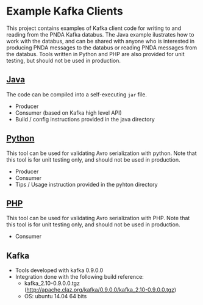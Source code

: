 # Example Kafka Clients

This project contains examples of Kafka client code for writing to and reading from the PNDA Kafka databus. The Java example ilustrates how to work with the databus, and can be shared with anyone who is interested in producing PNDA messages to the databus or reading PNDA messages from the databus. Tools written in Python and PHP are also provided for unit testing, but should not be used in production. 

## [Java](java/README.md) 

The code can be compiled into a self-executing `jar` file.

 - Producer
 - Consumer (based on Kafka high level API)
 - Build / config instructions provided in the java directory

## [Python](python/README.md) 

This tool can be used for validating Avro serialization with python. Note that this tool is for unit testing only, and should not be used in production. 

 - Producer
 - Consumer
 - Tips / Usage instruction provided in the pyhton directory

## [PHP](php/README.md) 

This tool can be used for validating Avro serialization with PHP. Note that this tool is for unit testing only, and should not be used in production. 

 - Consumer

## Kafka

 - Tools developed with kafka 0.9.0.0
 - Integration done with the following build reference:
   - kafka_2.10-0.9.0.0.tgz (http://apache.claz.org/kafka/0.9.0.0/kafka_2.10-0.9.0.0.tgz)
   - OS: ubuntu 14.04 64 bits
